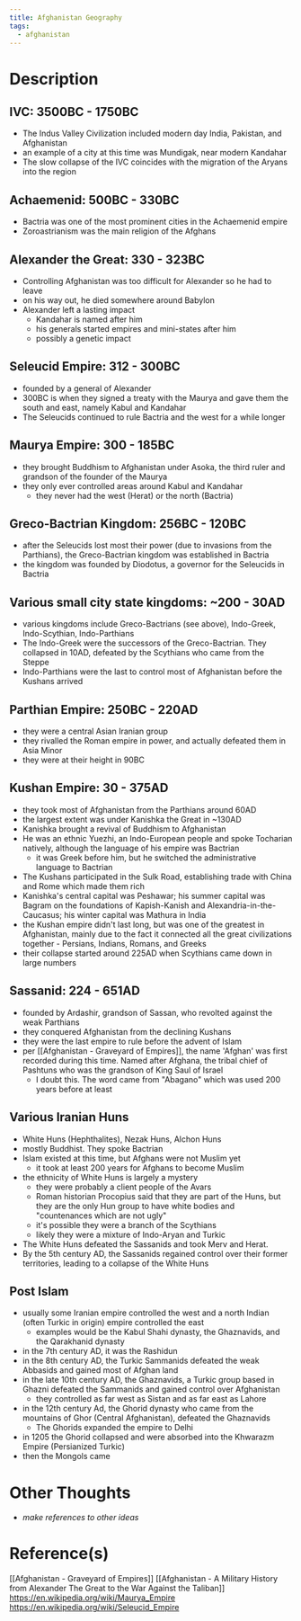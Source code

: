 ```yaml
---
title: Afghanistan Geography
tags:
  - afghanistan 
---
```


# Description
## IVC: 3500BC - 1750BC
- The Indus Valley Civilization included modern day India, Pakistan, and Afghanistan
- an example of a city at this time was Mundigak, near modern Kandahar
- The slow collapse of the IVC coincides with the migration of the Aryans into the region

## Achaemenid: 500BC - 330BC
- Bactria was one of the most prominent cities in the Achaemenid empire
- Zoroastrianism was the main religion of the Afghans

## Alexander the Great: 330 - 323BC
- Controlling Afghanistan was too difficult for Alexander so he had to leave
- on his way out, he died somewhere around Babylon
- Alexander left a lasting impact
	- Kandahar is named after him
	- his generals started empires and mini-states after him
	- possibly a genetic impact 

## Seleucid Empire: 312 - 300BC
- founded by a general of Alexander
- 300BC is when they signed a treaty with the Maurya and gave them the south and east, namely Kabul and Kandahar
- The Seleucids continued to rule Bactria and the west for a while longer

## Maurya Empire: 300 - 185BC
- they brought Buddhism to Afghanistan under Asoka, the third ruler and grandson of the founder of the Maurya
- they only ever controlled areas around Kabul and Kandahar
	- they never had the west (Herat) or the north (Bactria)

## Greco-Bactrian Kingdom: 256BC - 120BC
- after the Seleucids lost most their power (due to invasions from the Parthians), the Greco-Bactrian kingdom was established in Bactria
- the kingdom was founded by Diodotus, a governor for the Seleucids in Bactria

## Various small city state kingdoms: ~200 - 30AD
- various kingdoms include Greco-Bactrians (see above), Indo-Greek, Indo-Scythian, Indo-Parthians
- The Indo-Greek were the successors of the Greco-Bactrian. They collapsed in 10AD, defeated by the Scythians who came from the Steppe
- Indo-Parthians were the last to control most of Afghanistan before the Kushans arrived

## Parthian Empire: 250BC - 220AD
- they were a central Asian Iranian group
- they rivalled the Roman empire in power, and actually defeated them in Asia Minor
- they were at their height in 90BC

## Kushan Empire: 30 - 375AD
- they took most of Afghanistan from the Parthians around 60AD
- the largest extent was under Kanishka the Great in ~130AD
- Kanishka brought a revival of Buddhism to Afghanistan
- He was an ethnic Yuezhi, an Indo-European people and spoke Tocharian natively, although the language of his empire was Bactrian
	- it was Greek before him, but he switched the administrative language to Bactrian
- The Kushans participated in the Sulk Road, establishing trade with China and Rome which made them rich
- Kanishka's central capital was Peshawar; his summer capital was Bagram on the foundations of Kapish-Kanish and Alexandria-in-the-Caucasus; his winter capital was Mathura in India
- the Kushan empire didn't last long, but was one of the greatest in Afghanistan, mainly due to the fact it connected all the great civilizations together - Persians, Indians, Romans, and Greeks
- their collapse started around 225AD when Scythians came down in large numbers

## Sassanid: 224 - 651AD
- founded by Ardashir, grandson of Sassan, who revolted against the weak Parthians
- they conquered Afghanistan from the declining Kushans
- they were the last empire to rule before the advent of Islam
- per [[Afghanistan - Graveyard of Empires]], the name 'Afghan' was first recorded during this time. Named after Afghana, the tribal chief of Pashtuns who was the grandson of King Saul of Israel
	- I doubt this. The word came from "Abagano" which was used 200 years before at least

## Various Iranian Huns
- White Huns (Hephthalites), Nezak Huns, Alchon Huns
- mostly Buddhist. They spoke Bactrian
- Islam existed at this time, but Afghans were not Muslim yet
	- it took at least 200 years for Afghans to become Muslim
- the ethnicity of White Huns is largely a mystery
	- they were probably a client people of the Avars
	- Roman historian Procopius said that they are part of the Huns, but they are the only Hun group to have white bodies and "countenances which are not ugly"
	- it's possible they were a branch of the Scythians
	- likely they were a mixture of Indo-Aryan and Turkic
- The White Huns defeated the Sassanids and took Merv and Herat.
- By the 5th century AD, the Sassanids regained control over their former territories, leading to a collapse of the White Huns

## Post Islam
- usually some Iranian empire controlled the west and a north Indian (often Turkic in origin) empire controlled the east
	- examples would be the Kabul Shahi dynasty, the Ghaznavids, and the Qarakhanid dynasty
- in the 7th century AD, it was the Rashidun
- in the 8th century AD, the Turkic Sammanids defeated the weak Abbasids and gained most of Afghan land
- in the late 10th century AD, the Ghaznavids, a Turkic group based in Ghazni defeated the Sammanids and gained control over Afghanistan
	- they controlled as far west as Sistan and as far east as Lahore
- in the 12th century Ad, the Ghorid dynasty who came from the mountains of Ghor (Central Afghanistan), defeated the Ghaznavids
	- The Ghorids expanded the empire to Delhi
- in 1205 the Ghorid collapsed and were absorbed into the Khwarazm Empire (Persianized Turkic)
- then the Mongols came 

# Other Thoughts
- *make references to other ideas*

# Reference(s)
[[Afghanistan - Graveyard of Empires]]
[[Afghanistan - A Military History from Alexander The Great to the War Against the Taliban]]
https://en.wikipedia.org/wiki/Maurya_Empire
https://en.wikipedia.org/wiki/Seleucid_Empire
